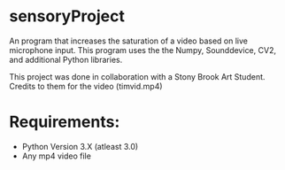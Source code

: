 # sensoryProject
An program that increases the saturation of a video based on live microphone input. This program uses the the Numpy, Sounddevice, CV2, and additional Python libraries.

This project was done in collaboration with a Stony Brook Art Student. Credits to them for the video (timvid.mp4)


# Requirements:
  - Python Version 3.X (atleast 3.0)
  - Any mp4 video file
